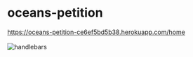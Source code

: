 # oceans-petition
<a href="https://oceans-petition-ce6ef5bd5b38.herokuapp.com/home" target="_blank">https://oceans-petition-ce6ef5bd5b38.herokuapp.com/home</a><br><br>
<img src="https://img.shields.io/badge/Handlebars.js-000000.svg?style=for-the-badge&logo=handlebarsdotjs&logoColor=white" alt="handlebars">
